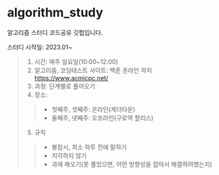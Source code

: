 # algorithm_study
알고리즘 스터디 코드공유 깃헙입니다.

스터디 시작일: 2023.01~

> 1. 시간: 매주 일요일(10:00~12:00)
> 2. 알고리즘, 코딩테스트 사이트: 백준 온라인 저지 https://www.acmicpc.net/
> 3. 과정: 단계별로 풀어오기
> 4. 장소: 
> > + 첫째주, 셋째주: 온라인(게더타운) 
> > + 둘째주, 넷째주: 오프라인(구로역 할리스)
> 5. 규칙
> > + 불참시, 최소 하루 전에 말하기
> > +  지각하지 않기
> > +  과제 해오기(못 풀었으면, 어떤 방향성을 잡아서 해결하려했는지)
